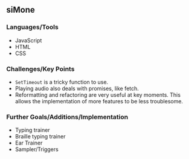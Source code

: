 ## siMone

### Languages/Tools
-  JavaScript
-  HTML
-  CSS

### Challenges/Key Points
-  `SetTimeout` is a tricky function to use. 
-  Playing audio also deals with promises, like fetch. 
-  Reformatting and refactoring are very useful at key moments. This allows the implementation of more features to be less troublesome. 

### Further Goals/Additions/Implementation
-  Typing trainer
-  Braille typing trainer
-  Ear Trainer
-  Sampler/Triggers

